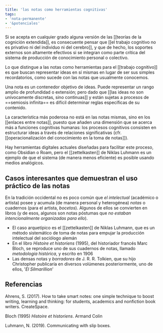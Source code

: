 ```yaml
---
title: 'las notas como herramientas cognitivas'
tags: 
- 'nota-permanente'
- '&potenciales'
---
```

Si se acepta en cualquier grado alguna versión de las [[teorías de la cognición extendida]], es consecuente pensar que [[el trabajo cognitivo no es privativo ni del individuo ni del cerebro]], y que de hecho, los soportes externos son altamente efectivos si se integran como parte crítica del sistema de producción de conocimiento personal o colectivo.

Lo que distingue a las notas como herramientas para el [[trabajo cognitivo]] es que buscan representar ideas en sí mismas en lugar de ser sus simples recordatorios, como sucede con las notas que usualmente conocemos.

Una nota es un contenedor objetivo de ideas. Puede representar un rango amplio de profundidad o extensión; pero dado que [[las ideas no son unívocamente discretas, sino continuas]] y están sujetas a procesos de ==semiosis infinita== es difícil determinar reglas específicas de su contenido.

La característica más poderosa no está en las notas mismas, sino en los [[enlaces entre notas]], puesto que añaden una dimensión que se acerca más a funciones cognitivas humanas: los procesos cognitivos consisten en estructurar ideas a través de relaciones significativas (cfr. [[operacionalización del conocimiento en la toma de notas]]).

Hay herramientas digitales actuales diseñadas para facilitar este proceso, como Obsidian o Roam, pero el [[zettelkasten]] de Niklas Luhmann es un ejemplo de que el sistema (de manera menos eficiente) es posible usando medios analógicos.

## Casos interesantes que demuestran el uso práctico de las notas

En la tradición occidental no es poco común que *el intelectual* (académico o artista) posee y acumula (de manera personal y heterogénea) *notas* o cuadernos (para el artista, *bocetos*). Algunos de ellos se convierten en libros (y de esos, algunos son notas póstumas que *no estaban intencionalmente organizadas para ello*).

- El caso arquetípico es el [[zettelkasten]] de Niklas Luhmann, que es un método sistemático de toma de notas para empujar la producción intelectual del sociólogo alemán
- En el libro *Histoire et historiens* (1995), del historiador francés Marc Bloch, se reproduce uno de sus cuadernos de notas, llamado *metodología histórica*, y escrito en 1906
- Las densas notas y *borradores* de J. R. R. Tolkien, que su hijo Christopher publicaría en diversos volúmenes posteriormente, uno de ellos, '*El Silmarillion*'


## Referencias

Ahrens, S. (2017). How to take smart notes: one simple technique to boost writing, learning and thinking: for students, academics and nonfiction book writers. CreateSpace. 

Bloch (1995) *Histoire et historiens*. Armand Colin

Luhmann, N. (2019). Communicating with slip boxes.